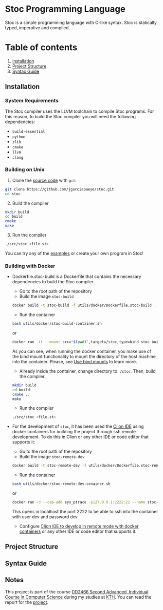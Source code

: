 # Stoc Programming Language

Stoc is a simple programming language with C-like syntax.
Stoc is statically typed, imperative and compiled.

# Table of contents
1. [Installation](#system-requirements)
2. [Project Structure](#project-structure)
3. [Syntax Guide](#syntax-guide)

## Installation

### System Requirements
The Stoc compiler uses the LLVM toolchain to compile Stoc programs. For this reason, to build the Stoc compiler you will need the 
following dependencies:

- `build-essential`
- `python`
- `zlib`
- `cmake`
- `llvm`
- `clang`

### Building on Unix

1. Clone the [source code](https://github.com/jgarciapueyo/stoc) with `git`:
```sh
git clone https://github.com/jgarciapueyo/stoc.git
cd stoc
```
2. Build the compiler
```sh
mkdir build
cd build
cmake ..
make
```
3. Run the compiler
```sh
./src/stoc <file.st>
```
You can try any of the [examples](./examples) or create your own program in Stoc!

### Building with Docker
* Dockerfile.stoc-build is a Dockerfile that contains the necessary dependencies to build the Stoc compiler.
    
    - Go to the root path of the repository
    - Build the image `stoc-build` 
    ```sh
    docker build -t stoc-build -f utils/docker/Dockerfile.stoc-build .
    ```
    - Run the container
    ```sh
    bash utils/docker/stoc-build-container.sh
    ```
    or 
    ```sh
    docker run -it --mount src="$(pwd)",target=/stoc,type=bind stoc-build
    ```
    As you can see, when running the docker container, you make use of the bind mount functionality to mount the directory
    of the host machine into the container. Please, see [Use bind mounts](https://docs.docker.com/storage/bind-mounts/)
    to learn more.
    - Already inside the container, change directory to: `/stoc`. Then, build the compiler.
    ```sh
    mkdir build
    cd build
    cmake ..
    make
    ```
    - Run the compiler
    ```sh
    ./src/stoc <file.st>
    ```
  
- For the development of `stoc`, it has been used the [Clion IDE](https://www.jetbrains.com/clion/) using docker containers
for building the project through ssh remote development. To do this in Clion or any other IDE or code editor that supports it:
    
    - Go to the root path of the repository
    - Build the image `stoc-remote-dev`
    ```sh
    docker build -t stoc-remote-dev -f utils/docker/Dockerfile.stoc-remote-dev .
    ```
    - Run the container
    ```sh
    bash utils/docker/stoc-remote-dev-conainer.sh
    ```
    or
    ```sh
    docker run -d --cap-add sys_ptrace -p127.0.0.1:2222:22 --name stoc-remote-dev stoc-remote-dev
    ```
    This opens in localhost the port 2222 to be able to ssh into the container with user dev and password dev.
    - Configure [Clion IDE to develop in remote mode with docker containers](https://blog.jetbrains.com/clion/2020/01/using-docker-with-clion/)
    or any other IDE or code editor that supports it.

## Project Structure

## Syntax Guide

## Notes
This project is part of the course [DD2466 Second Advanced, Individual Course in Computer Science](https://www.kth.se/student/kurser/kurs/DD2466?l=en)
during my studies at [KTH](https://www.kth.se/en). You can read the report for the [project](./Report_StocCompiler.pdf).
